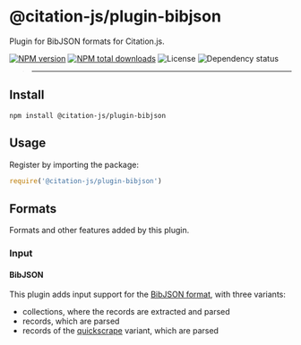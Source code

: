 # @citation-js/plugin-bibjson
Plugin for BibJSON formats for Citation.js.

[![NPM version](https://img.shields.io/npm/v/@citation-js/plugin-bibjson.svg)](https://npmjs.org/package/@citation-js/plugin-bibjson)
[![NPM total downloads](https://img.shields.io/npm/dt/@citation-js/plugin-bibjson.svg)](https://npmcharts.com/compare/@citation-js%2Fplugin-bibjson?minimal=true)
![License](https://img.shields.io/npm/l/@citation-js/plugin-bibjson.svg)
![Dependency status](https://img.shields.io/librariesio/release/npm/@citation-js/plugin-bibjson)
> ---

## Install

    npm install @citation-js/plugin-bibjson

## Usage

Register by importing the package:

```js
require('@citation-js/plugin-bibjson')
```

## Formats

Formats and other features added by this plugin.

### Input

#### BibJSON

This plugin adds input support for the [BibJSON format](http://okfnlabs.org/bibjson/), with three variants:

  * collections, where the records are extracted and parsed
  * records, which are parsed
  * records of the [quickscrape](https://github.com/ContentMine/quickscrape) variant, which are parsed
